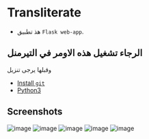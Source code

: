 # Transliterate

- هذ تطبيق `Flask web-app`. 

## الرجاء تشغيل هذه الاومر في التيرمنل
وقبلها يرجى تنزيل
- [Install `git`](https://git-scm.com/downloads)
- [Python3](https://www.python.org/downloads/)




## Screenshots

![image](https://media.discordapp.net/attachments/1084600380857524224/1084938979360641084/image_2023-03-11_18-38-34.png?width=1145&height=643)
![image](https://user-images.githubusercontent.com/92905626/188302821-b604611f-336e-43e7-80e3-57278b0d0282.png)
![image](https://user-images.githubusercontent.com/92905626/188302954-cc1a5963-03f0-45ca-a9bf-9371cb064e00.png)
![image](https://user-images.githubusercontent.com/92905626/188303148-ec7444b7-dd44-40a7-b4d9-e55b5b78bab3.png)
![image](https://user-images.githubusercontent.com/92905626/188302987-537c17fb-9e76-4939-9a25-4c9d74ee228e.png)


